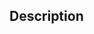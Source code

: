 ﻿<!----------------------------------------------------cmd := codeForCollection ( c ; key ) -> c (Collection) -> key (Text) <- cmd (Text)-->## Description